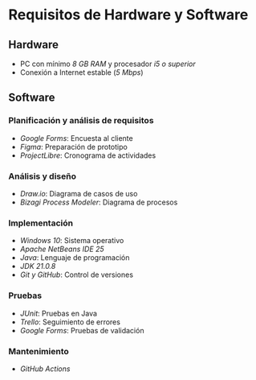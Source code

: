 # Requisitos de Hardware y Software

## Hardware
- PC con mínimo *8 GB RAM* y procesador *i5 o superior*
- Conexión a Internet estable (*5 Mbps*)

## Software

### Planificación y análisis de requisitos
- *Google Forms*: Encuesta al cliente  
- *Figma*: Preparación de prototipo  
- *ProjectLibre*: Cronograma de actividades  

### Análisis y diseño
- *Draw.io*: Diagrama de casos de uso  
- *Bizagi Process Modeler*: Diagrama de procesos  

### Implementación
- *Windows 10*: Sistema operativo  
- *Apache NetBeans IDE 25*  
- *Java*: Lenguaje de programación  
- *JDK 21.0.8*  
- *Git y GitHub*: Control de versiones  

### Pruebas
- *JUnit*: Pruebas en Java  
- *Trello*: Seguimiento de errores  
- *Google Forms*: Pruebas de validación  

### Mantenimiento
- *GitHub Actions*
